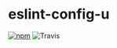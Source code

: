 # eslint-config-u
[![npm](https://img.shields.io/npm/dt/eslint-config-u.svg?style=for-the-badge)](https://www.npmjs.com/package/eslint-config-u)
![Travis](https://img.shields.io/travis/conorturner/eslint-config-u.svg?style=for-the-badge)

